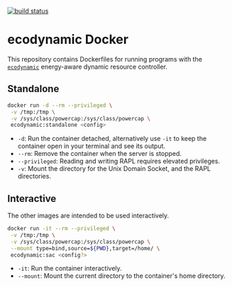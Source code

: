 [![build status](https://github.com/JordyAaldering/ecodynamic-docker/workflows/docker/badge.svg)](https://github.com/JordyAaldering/ecodynamic-docker/actions?query=workflow%3A"docker")

# ecodynamic Docker

This repository contains Dockerfiles for running programs with the [`ecodynamic`](https://github.com/JordyAaldering/ecodynamic) energy-aware dynamic resource controller.

## Standalone

```bash
docker run -d --rm --privileged \
 -v /tmp:/tmp \
 -v /sys/class/powercap:/sys/class/powercap \
 ecodynamic:standalone <config>
```

- `-d`: Run the container detached, alternatively use `-it` to keep the container open in your terminal and see its output.
- `--rm`: Remove the container when the server is stopped.
- `--privileged`: Reading and writing RAPL requires elevated privileges.
- `-v`: Mount the directory for the Unix Domain Socket, and the RAPL directories.

## Interactive

The other images are intended to be used interactively.

```bash
docker run -it --rm --privileged \
 -v /tmp:/tmp \
 -v /sys/class/powercap:/sys/class/powercap \
 --mount type=bind,source=${PWD},target=/home/ \
 ecodynamic:sac <config?>
```

- `-it`: Run the container interactively.
- `--mount`: Mount the current directory to the container's home directory.
